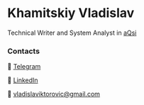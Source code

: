 # Khamitskiy Vladislav
Technical Writer and System Analyst in [aQsi](https://aqsi.ru/)

### Contacts
:iphone: [Telegram](https://t.me/vladislav_khamitskiy)

:busts_in_silhouette: [LinkedIn](http://www.linkedin.com/in/vladislav-khamitskiy)

:email: vladislaviktorovic@gmail.com
